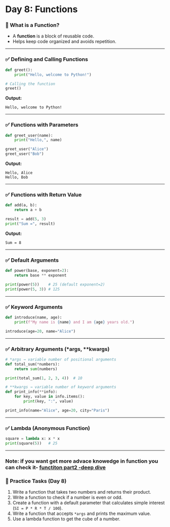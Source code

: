 # Day 8: Functions

### 🔹 What is a Function?

* A **function** is a block of reusable code.
* Helps keep code organized and avoids repetition.

---

### ✅ Defining and Calling Functions

```python
def greet():
    print("Hello, welcome to Python!")

# Calling the function
greet()
```

**Output:**

```
Hello, welcome to Python!
```

---

### ✅ Functions with Parameters

```python
def greet_user(name):
    print("Hello,", name)

greet_user("Alice")
greet_user("Bob")
```

**Output:**

```
Hello, Alice
Hello, Bob
```

---

### ✅ Functions with Return Value

```python
def add(a, b):
    return a + b

result = add(5, 3)
print("Sum =", result)
```

**Output:**

```
Sum = 8
```

---

### ✅ Default Arguments

```python
def power(base, exponent=2):
    return base ** exponent

print(power(5))    # 25 (default exponent=2)
print(power(5, 3)) # 125
```

---

### ✅ Keyword Arguments

```python
def introduce(name, age):
    print(f"My name is {name} and I am {age} years old.")

introduce(age=20, name="Alice")
```

---

### ✅ Arbitrary Arguments (*args, **kwargs)

```python
# *args → variable number of positional arguments
def total_sum(*numbers):
    return sum(numbers)

print(total_sum(1, 2, 3, 4))  # 10

# **kwargs → variable number of keyword arguments
def print_info(**info):
    for key, value in info.items():
        print(key, ":", value)

print_info(name="Alice", age=20, city="Paris")
```

---

### ✅ Lambda (Anonymous Function)

```python
square = lambda x: x * x
print(square(5))   # 25
```

---

### Note: if you want get more advace knowedge in function you can check it- [functiton part2 -deep dive](./8/function_part2_deep_dive.md)

### 📝 Practice Tasks (Day 8)

1. Write a function that takes two numbers and returns their product.
2. Write a function to check if a number is even or odd.
3. Create a function with a default parameter that calculates simple interest (`SI = P * R * T / 100`).
4. Write a function that accepts `*args` and prints the maximum value.
5. Use a lambda function to get the cube of a number.
